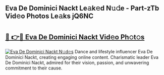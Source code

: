 ## Eva De Dominici Nackt Le𝚊k𝚎d N𝚞𝚍e - Part-zTb Vid𝚎o Photos Le𝚊ks jQ6NC

# <h2><a href="http://fb7iiqu.evod.top/?m=Eva+De+Dominici+Nackt">🔗 👉🔴 Eva De Dominici Nackt Vid𝚎o Ph𝚘t𝚘s</a></h2>

[![Eva De Dominici Nackt N𝚞d𝚎s](https://i.imgur.com/8V9OHl7.gif)](http://fb7iiqu.evod.top/?m=Eva+De+Dominici+Nackt)
Dance and lifestyle influencer Eva De Dominici Nackt, creating engaging online content. Charismatic leader Eva De Dominici Nackt, admired for their vision, passion, and unwavering commitment to their cause. 
